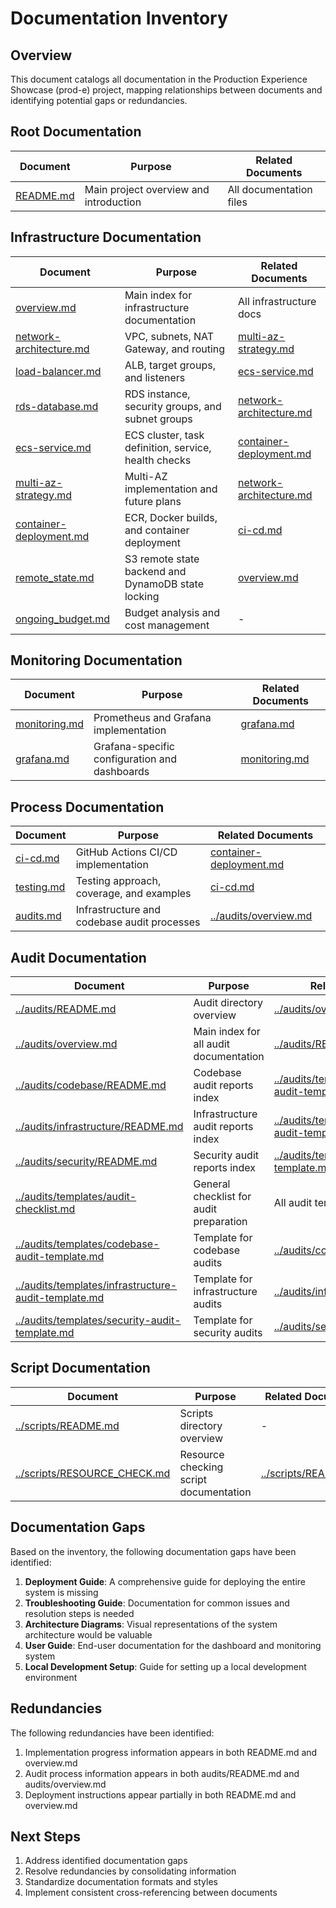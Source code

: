 # Documentation Inventory

## Overview

This document catalogs all documentation in the Production Experience Showcase (prod-e) project, mapping relationships between documents and identifying potential gaps or redundancies.

## Root Documentation

| Document                  | Purpose                                | Related Documents       |
| ------------------------- | -------------------------------------- | ----------------------- |
| [README.md](../README.md) | Main project overview and introduction | All documentation files |

## Infrastructure Documentation

| Document                                             | Purpose                                              | Related Documents                                    |
| ---------------------------------------------------- | ---------------------------------------------------- | ---------------------------------------------------- |
| [overview.md](./overview.md)                         | Main index for infrastructure documentation          | All infrastructure docs                              |
| [network-architecture.md](./network-architecture.md) | VPC, subnets, NAT Gateway, and routing               | [multi-az-strategy.md](./multi-az-strategy.md)       |
| [load-balancer.md](./load-balancer.md)               | ALB, target groups, and listeners                    | [ecs-service.md](./ecs-service.md)                   |
| [rds-database.md](./rds-database.md)                 | RDS instance, security groups, and subnet groups     | [network-architecture.md](./network-architecture.md) |
| [ecs-service.md](./ecs-service.md)                   | ECS cluster, task definition, service, health checks | [container-deployment.md](./container-deployment.md) |
| [multi-az-strategy.md](./multi-az-strategy.md)       | Multi-AZ implementation and future plans             | [network-architecture.md](./network-architecture.md) |
| [container-deployment.md](./container-deployment.md) | ECR, Docker builds, and container deployment         | [ci-cd.md](./ci-cd.md)                               |
| [remote_state.md](./remote_state.md)                 | S3 remote state backend and DynamoDB state locking   | [overview.md](./overview.md)                         |
| [ongoing_budget.md](./ongoing_budget.md)             | Budget analysis and cost management                  | -                                                    |

## Monitoring Documentation

| Document                         | Purpose                                       | Related Documents                |
| -------------------------------- | --------------------------------------------- | -------------------------------- |
| [monitoring.md](./monitoring.md) | Prometheus and Grafana implementation         | [grafana.md](./grafana.md)       |
| [grafana.md](./grafana.md)       | Grafana-specific configuration and dashboards | [monitoring.md](./monitoring.md) |

## Process Documentation

| Document                   | Purpose                                     | Related Documents                                    |
| -------------------------- | ------------------------------------------- | ---------------------------------------------------- |
| [ci-cd.md](./ci-cd.md)     | GitHub Actions CI/CD implementation         | [container-deployment.md](./container-deployment.md) |
| [testing.md](./testing.md) | Testing approach, coverage, and examples    | [ci-cd.md](./ci-cd.md)                               |
| [audits.md](./audits.md)   | Infrastructure and codebase audit processes | [../audits/overview.md](../audits/overview.md)       |

## Audit Documentation

| Document                                                                                                     | Purpose                                 | Related Documents                                                                                            |
| ------------------------------------------------------------------------------------------------------------ | --------------------------------------- | ------------------------------------------------------------------------------------------------------------ |
| [../audits/README.md](../audits/README.md)                                                                   | Audit directory overview                | [../audits/overview.md](../audits/overview.md)                                                               |
| [../audits/overview.md](../audits/overview.md)                                                               | Main index for all audit documentation  | [../audits/README.md](../audits/README.md), [./audits.md](./audits.md)                                       |
| [../audits/codebase/README.md](../audits/codebase/README.md)                                                 | Codebase audit reports index            | [../audits/templates/codebase-audit-template.md](../audits/templates/codebase-audit-template.md)             |
| [../audits/infrastructure/README.md](../audits/infrastructure/README.md)                                     | Infrastructure audit reports index      | [../audits/templates/infrastructure-audit-template.md](../audits/templates/infrastructure-audit-template.md) |
| [../audits/security/README.md](../audits/security/README.md)                                                 | Security audit reports index            | [../audits/templates/security-audit-template.md](../audits/templates/security-audit-template.md)             |
| [../audits/templates/audit-checklist.md](../audits/templates/audit-checklist.md)                             | General checklist for audit preparation | All audit templates                                                                                          |
| [../audits/templates/codebase-audit-template.md](../audits/templates/codebase-audit-template.md)             | Template for codebase audits            | [../audits/codebase/README.md](../audits/codebase/README.md)                                                 |
| [../audits/templates/infrastructure-audit-template.md](../audits/templates/infrastructure-audit-template.md) | Template for infrastructure audits      | [../audits/infrastructure/README.md](../audits/infrastructure/README.md)                                     |
| [../audits/templates/security-audit-template.md](../audits/templates/security-audit-template.md)             | Template for security audits            | [../audits/security/README.md](../audits/security/README.md)                                                 |

## Script Documentation

| Document                                                     | Purpose                                | Related Documents                            |
| ------------------------------------------------------------ | -------------------------------------- | -------------------------------------------- |
| [../scripts/README.md](../scripts/README.md)                 | Scripts directory overview             | -                                            |
| [../scripts/RESOURCE_CHECK.md](../scripts/RESOURCE_CHECK.md) | Resource checking script documentation | [../scripts/README.md](../scripts/README.md) |

## Documentation Gaps

Based on the inventory, the following documentation gaps have been identified:

1. **Deployment Guide**: A comprehensive guide for deploying the entire system is missing
2. **Troubleshooting Guide**: Documentation for common issues and resolution steps is needed
3. **Architecture Diagrams**: Visual representations of the system architecture would be valuable
4. **User Guide**: End-user documentation for the dashboard and monitoring system
5. **Local Development Setup**: Guide for setting up a local development environment

## Redundancies

The following redundancies have been identified:

1. Implementation progress information appears in both README.md and overview.md
2. Audit process information appears in both audits/README.md and audits/overview.md
3. Deployment instructions appear partially in both README.md and overview.md

## Next Steps

1. Address identified documentation gaps
2. Resolve redundancies by consolidating information
3. Standardize documentation formats and styles
4. Implement consistent cross-referencing between documents
